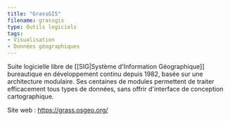 ```yaml
---
title: "GrassGIS"
filename: grassgis
type: Outils logiciels
tags:
- Visualisation
- Données géographiques
---
```


Suite logicielle libre de [[SIG|Système d'Information Géographique]] bureautique en développement continu depuis 1982, basée sur une architecture modulaire. Ses centaines de modules permettent de traiter efficacement tous types de données, sans offrir d'interface de conception cartographique.

Site web : <https://grass.osgeo.org/>

